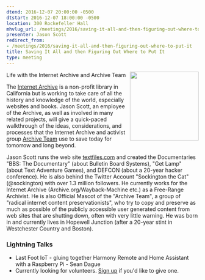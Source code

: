 ```yaml
---
dtend: 2016-12-07 20:00:00 -0500
dtstart: 2016-12-07 18:00:00 -0500
location: 300 Rockefeller Hall
mhvlug_url: /meetings/2016/saving-it-all-and-then-figuring-out-where-to-put-it
presenter: Jason Scott
redirect_from:
- /meetings/2016/saving-it-all-and-then-figuring-out-where-to-put-it
title: Saving It All and then Figuring Out Where to Put It
type: meeting
---
```



<img alt="" src="/sites/default/files/large_internet_archive.png" style="width: 180px; height: 180px; float: right;" />

Life with the Internet Archive and Archive Team

The [Internet Archive](https://archive.org/) is a non-profit library in California but is working to take care of all the history and knowledge of the world, especially websites and books. Jason Scott, an employee of the Archive, as well as involved in many related projects, will give a quick-paced walkthrough of the ideas, considerations, and processes that the Internet Archive and activist group [Archive Team](http://www.archiveteam.org/) use to save today for tomorrow and long beyond.

Jason Scott runs the web site [textfiles.com](http://textfiles.com) and created the Documentaries "BBS: The Documentary" (about Bulletin Board Systems), "Get Lamp" (about Text Adventure Games), and DEFCON (about a 20-year hacker conference). He is also behind the Twitter Account "Sockington the Cat" (@sockington) with over 1.3 million followers. He currently works for the Internet Archive (Archive.org/Wayback-Machine etc.) as a Free-Range Archivist. He is also Official Mascot of the "Archive Team", a group of "radical internet content preservationists", who try to copy and preserve as much as possible of the publicly accessible user generated content from web sites that are shutting down, often with very little warning. He was born in and currently lives in Hopewell Junction (after a 20-year stint in Westchester Country and Boston).

### Lightning Talks
- Last Foot IoT - gluing together Harmony Remote and Home Assistant with a Raspberry Pi - Sean Dague
- Currently looking for volunteers. [Sign up](http://mhvlug.org/contact/Lightning-Talk) if you'd like to give one.